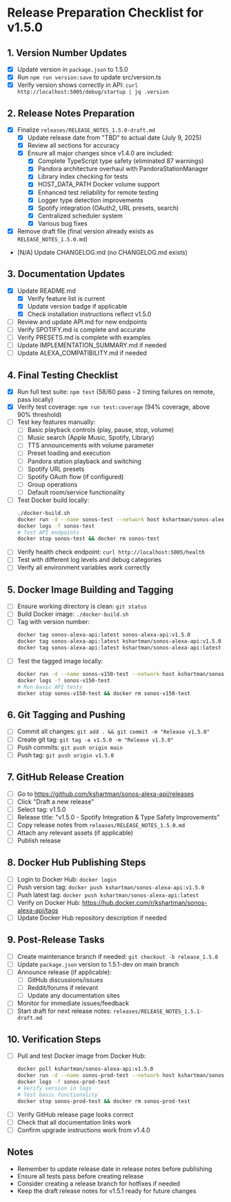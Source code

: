 # Release Preparation Checklist for v1.5.0

## 1. Version Number Updates
- [x] Update version in `package.json` to 1.5.0
- [x] Run `npm run version:save` to update src/version.ts
- [x] Verify version shows correctly in API: `curl http://localhost:5005/debug/startup | jq .version`

## 2. Release Notes Preparation
- [x] Finalize `releases/RELEASE_NOTES_1.5.0-draft.md`
  - [x] Update release date from "TBD" to actual date (July 9, 2025)
  - [x] Review all sections for accuracy
  - [x] Ensure all major changes since v1.4.0 are included:
    - [x] Complete TypeScript type safety (eliminated 87 warnings)
    - [x] Pandora architecture overhaul with PandoraStationManager
    - [x] Library index checking for tests
    - [x] HOST_DATA_PATH Docker volume support
    - [x] Enhanced test reliability for remote testing
    - [x] Logger type detection improvements
    - [x] Spotify integration (OAuth2, URL presets, search)
    - [x] Centralized scheduler system
    - [x] Various bug fixes
- [x] Remove draft file (final version already exists as `RELEASE_NOTES_1.5.0.md`)
- [N/A] Update CHANGELOG.md (no CHANGELOG.md exists)

## 3. Documentation Updates
- [x] Update README.md
  - [x] Verify feature list is current
  - [x] Update version badge if applicable
  - [x] Check installation instructions reflect v1.5.0
- [ ] Review and update API.md for new endpoints
- [ ] Verify SPOTIFY.md is complete and accurate
- [ ] Verify PRESETS.md is complete with examples
- [ ] Update IMPLEMENTATION_SUMMARY.md if needed
- [ ] Update ALEXA_COMPATIBILITY.md if needed

## 4. Final Testing Checklist
- [x] Run full test suite: `npm test` (58/60 pass - 2 timing failures on remote, pass locally)
- [x] Verify test coverage: `npm run test:coverage` (94% coverage, above 90% threshold)
- [ ] Test key features manually:
  - [ ] Basic playback controls (play, pause, stop, volume)
  - [ ] Music search (Apple Music, Spotify, Library)
  - [ ] TTS announcements with volume parameter
  - [ ] Preset loading and execution
  - [ ] Pandora station playback and switching
  - [ ] Spotify URL presets
  - [ ] Spotify OAuth flow (if configured)
  - [ ] Group operations
  - [ ] Default room/service functionality
- [ ] Test Docker build locally:
  ```bash
  ./docker-build.sh
  docker run -d --name sonos-test --network host kshartman/sonos-alexa-api:latest
  docker logs -f sonos-test
  # Test API endpoints
  docker stop sonos-test && docker rm sonos-test
  ```
- [ ] Verify health check endpoint: `curl http://localhost:5005/health`
- [ ] Test with different log levels and debug categories
- [ ] Verify all environment variables work correctly

## 5. Docker Image Building and Tagging
- [ ] Ensure working directory is clean: `git status`
- [ ] Build Docker image: `./docker-build.sh`
- [ ] Tag with version number:
  ```bash
  docker tag sonos-alexa-api:latest sonos-alexa-api:v1.5.0
  docker tag sonos-alexa-api:latest kshartman/sonos-alexa-api:v1.5.0
  docker tag sonos-alexa-api:latest kshartman/sonos-alexa-api:latest
  ```
- [ ] Test the tagged image locally:
  ```bash
  docker run -d --name sonos-v150-test --network host kshartman/sonos-alexa-api:v1.5.0
  docker logs -f sonos-v150-test
  # Run basic API tests
  docker stop sonos-v150-test && docker rm sonos-v150-test
  ```

## 6. Git Tagging and Pushing
- [ ] Commit all changes: `git add . && git commit -m "Release v1.5.0"`
- [ ] Create git tag: `git tag -a v1.5.0 -m "Release v1.5.0"`
- [ ] Push commits: `git push origin main`
- [ ] Push tag: `git push origin v1.5.0`

## 7. GitHub Release Creation
- [ ] Go to https://github.com/kshartman/sonos-alexa-api/releases
- [ ] Click "Draft a new release"
- [ ] Select tag: v1.5.0
- [ ] Release title: "v1.5.0 - Spotify Integration & Type Safety Improvements"
- [ ] Copy release notes from `releases/RELEASE_NOTES_1.5.0.md`
- [ ] Attach any relevant assets (if applicable)
- [ ] Publish release

## 8. Docker Hub Publishing Steps
- [ ] Login to Docker Hub: `docker login`
- [ ] Push version tag: `docker push kshartman/sonos-alexa-api:v1.5.0`
- [ ] Push latest tag: `docker push kshartman/sonos-alexa-api:latest`
- [ ] Verify on Docker Hub: https://hub.docker.com/r/kshartman/sonos-alexa-api/tags
- [ ] Update Docker Hub repository description if needed

## 9. Post-Release Tasks
- [ ] Create maintenance branch if needed: `git checkout -b release_1.5.0`
- [ ] Update `package.json` version to 1.5.1-dev on main branch
- [ ] Announce release (if applicable):
  - [ ] GitHub discussions/issues
  - [ ] Reddit/forums if relevant
  - [ ] Update any documentation sites
- [ ] Monitor for immediate issues/feedback
- [ ] Start draft for next release notes: `releases/RELEASE_NOTES_1.5.1-draft.md`

## 10. Verification Steps
- [ ] Pull and test Docker image from Docker Hub:
  ```bash
  docker pull kshartman/sonos-alexa-api:v1.5.0
  docker run -d --name sonos-prod-test --network host kshartman/sonos-alexa-api:v1.5.0
  docker logs -f sonos-prod-test
  # Verify version in logs
  # Test basic functionality
  docker stop sonos-prod-test && docker rm sonos-prod-test
  ```
- [ ] Verify GitHub release page looks correct
- [ ] Check that all documentation links work
- [ ] Confirm upgrade instructions work from v1.4.0

## Notes
- Remember to update release date in release notes before publishing
- Ensure all tests pass before creating release
- Consider creating a release branch for hotfixes if needed
- Keep the draft release notes for v1.5.1 ready for future changes